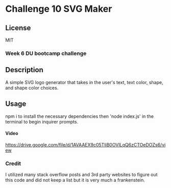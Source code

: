 # Challenge 10 SVG Maker

## License

MIT

### Week 6 DU bootcamp challenge

## Description

A simple SVG logo generator that takes in the user's text, text color, shape, and shape color choices.

## Usage

npm i to install the necessary dependencies then 'node index.js' in the terminal to begin inquirer prompts.

#### Video

https://drive.google.com/file/d/1AVAAEX9c05TliB0OVILqQ6zCTOeDOZs6/view

### Credit
I utilized many stack overflow posts and 3rd party websites to figure out this code and did not keep a list but it is very much a frankenstein.